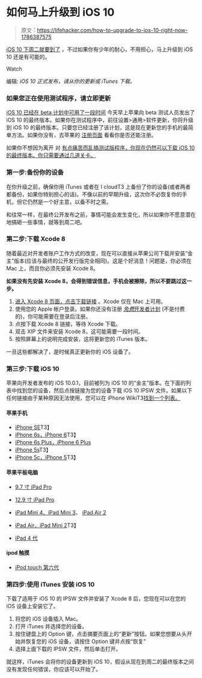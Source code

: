 # 如何马上升级到 iOS 10

> 原文：<https://lifehacker.com/how-to-upgrade-to-ios-10-right-now-1786387575>

[iOS 10 下周二就要到了](http://lifehacker.com/everything-apple-announced-today-at-their-iphone-7-even-1786332079) ，不过如果你有少年的耐心，不用担心，马上升级到 iOS 10 还是有可能的。

Watch

编辑: *iOS 10 正式发布，请从你的更新或 iTunes 下载。*

### 如果您正在使用测试程序，请立即更新

[iOS 10 已经在 beta 计划中可用了一段时间](http://lifehacker.com/ios-10-and-macos-sierra-public-betas-are-available-now-1783283002) 今天早上苹果向 beta 测试人员发出了 iOS 10 的最终版本。如果你在测试程序中，前往设置>通用>软件更新，你将升级到 iOS 10 的最终版本。只要您已经注册了该计划，这是现在更新您的手机的最简单方法。如果你没有，去苹果的 [注册页面](https://beta.apple.com/sp/betaprogram/) 看看你是否还能注册。

如果你不想因为离开 对 [有点痛苦而乱搞测试版程序，你现在仍然可以下载 iOS 10 的最终版本。你只需要通过几道关卡。](http://lifehacker.com/how-to-leave-apples-public-beta-program-on-ios-and-mac-1734974127#_ga=1.102051593.968941705.1436971740)

### 第一步:备份你的设备

在你升级之前，确保你用 iTunes 或者在 I cloudT3 上备份了你的设备(或者两者都备份，如果你特别担心的话)。不像以前的早期升级，这次你不必恢复你的手机，但它仍然是一个好主意，以备不时之需。

和往常一样，在最终公开发布之前，事情可能会发生变化，所以如果你不愿意潜在地搞砸一些事情，就等到周二吧。

### 第二步:下载 Xcode 8

随着最近对开发者账户工作方式的改变，现在可以直接从苹果公司下载并安装“金主”版本(应该与最终的公开发行版完全相同)。这是个好消息！问题是，你必须在 Mac 上，而且你必须先安装 Xcode 8。

**如果没有先安装 Xcode 8，会得到错误信息，手机会被擦除，所以不要跳过这一步。**

1.  [进入 Xcode 8 页面，点击下载链接](https://developer.apple.com/xcode/) 。Xcode 仅在 Mac 上可用。
2.  使用您的 Apple 帐户登录。如果你还没有注册 [*免费*开发者计划](https://developer.apple.com/support/compare-memberships/) (不是付费的)，你可能需要在登录后注册。
3.  点按下载 Xcode 8 链接，等待 Xcode 下载。
4.  双击 XIP 文件来安装 Xcode 8，这可能需要一段时间。
5.  按照屏幕上的说明完成安装，这将更新您的 iTunes 版本。

一旦这些都解决了，是时候真正更新你的 iOS 设备了。

### 第三步:下载 iOS 10

苹果向开发者发布的 iOS 10.0.1，目前被列为 iOS 10 的“金主”版本。在下面的列表中找到您的设备，然后点按链接为您的设备下载 iOS 10 IPSW 文件。如果以下任何链接由于某种原因无法使用，您可以在 iPhone WikiT3[找到一个列表。](https://www.theiphonewiki.com/wiki/Beta_Firmware/iPhone/10.x)

#### 苹果手机

*   [iPhone SE](http://appldnld.apple.com/ios10.0/031-76426-20160907-170397D2-71FE-11E6-B857-16B934D2D062/iPhoneSE_10.0.1_14A403_Restore.ipsw)T3】
*   [iPhone 6s，iPhone 6](http://appldnld.apple.com/ios10.0/031-76595-20160907-1703F3F8-71FE-11E6-90AF-1DB934D2D062/iPhone_4.7_10.0.1_14A403_Restore.ipsw)T3】
*   [iPhone 6s Plus，iPhone 6 Plus](http://appldnld.apple.com/ios10.0/031-76515-20160907-1706DC08-71FE-11E6-9075-18B934D2D062/iPhone_5.5_10.0.1_14A403_Restore.ipsw)
*   [iPhone 5s](http://appldnld.apple.com/ios10.0/031-76074-20160907-17028284-71FE-11E6-938C-0CB934D2D062/iPhone_4.0_64bit_10.0.1_14A403_Restore.ipsw)T3】
*   [iPhone 5c，iPhone 5](http://appldnld.apple.com/ios10.0/031-76540-20160907-1701C70E-71FE-11E6-B803-1CB934D2D062/iPhone_4.0_32bit_10.0.1_14A403_Restore.ipsw)T3】

#### 苹果平板电脑

*   [9.7 寸 iPad Pro](http://appldnld.apple.com/ios10.0/031-76617-20160907-1707C596-71FE-11E6-BD83-1EB934D2D062/iPadPro_9.7_10.0.1_14A403_Restore.ipsw)

*   [12.9 寸 iPad Pro](http://appldnld.apple.com/ios10.0/031-76619-20160907-17056DD2-71FE-11E6-9239-1FB934D2D062/iPadPro_12.9_10.0.1_14A403_Restore.ipsw)
*   [iPad Mini 4、](http://appldnld.apple.com/ios10.0/031-76179-20160907-1701E9AA-71FE-11E6-AC72-0EB934D2D062/iPad_64bit_TouchID_10.0.1_14A403_Restore.ipsw)[iPad Mini 3](http://appldnld.apple.com/ios10.0/031-76179-20160907-1701E9AA-71FE-11E6-AC72-0EB934D2D062/iPad_64bit_TouchID_10.0.1_14A403_Restore.ipsw)、 [iPad Air 2](http://appldnld.apple.com/ios10.0/031-76179-20160907-1701E9AA-71FE-11E6-AC72-0EB934D2D062/iPad_64bit_TouchID_10.0.1_14A403_Restore.ipsw)

*   [iPad Air，iPad Mini 2](http://appldnld.apple.com/ios10.0/031-76658-20160907-1706E0F4-71FE-11E6-84E4-20B934D2D062/iPad_64bit_10.0.1_14A403_Restore.ipsw)T3】
*   [iPad 4 代](http://appldnld.apple.com/ios10.0/031-76396-20160907-1702BF88-71FE-11E6-84AD-14B934D2D062/iPad_32bit_10.0.1_14A403_Restore.ipsw)

#### ipod 触摸

*   [iPod touch 第六代](http://appldnld.apple.com/ios10.0/031-76322-20160907-1706F350-71FE-11E6-BE48-12B934D2D062/iPodtouch_10.0.1_14A403_Restore.ipsw)

### 第四步:使用 iTunes 安装 iOS 10

下载了适用于 iOS 10 的 IPSW 文件并安装了 Xcode 8 后，您现在可以在您的 iOS 设备上安装它了。

1.  将您的 iOS 设备插入 Mac。
2.  打开 iTunes 并选择您的设备。
3.  按住键盘上的 Option 键，点击摘要页面上的“更新”按钮。如果您想要从头开始并恢复您的 iOS 设备，请按住 Option 键并点按“恢复”
4.  选择上面下载的 IPSW 文件，然后单击打开。

就这样，iTunes 会将你的设备更新到 iOS 10，假设从现在到周二的最终版本之间没有发现任何错误，你应该可以开始了。